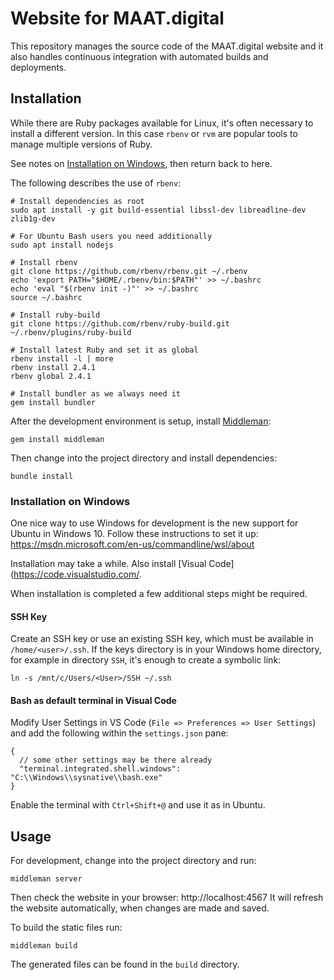 # Website for MAAT.digital

This repository manages the source code of the MAAT.digital website and it also
handles continuous integration with automated builds and deployments.

## Installation

While there are Ruby packages available for Linux, it's often necessary to
install a different version. In this case `rbenv` or `rvm` are popular tools to
manage multiple versions of Ruby.

See notes on [Installation on Windows](#windows), then return back to here.

The following describes the use of `rbenv`:

```
# Install dependencies as root
sudo apt install -y git build-essential libssl-dev libreadline-dev zlib1g-dev

# For Ubuntu Bash users you need additionally
sudo apt install nodejs

# Install rbenv
git clone https://github.com/rbenv/rbenv.git ~/.rbenv
echo 'export PATH="$HOME/.rbenv/bin:$PATH"' >> ~/.bashrc
echo 'eval "$(rbenv init -)"' >> ~/.bashrc
source ~/.bashrc

# Install ruby-build
git clone https://github.com/rbenv/ruby-build.git ~/.rbenv/plugins/ruby-build

# Install latest Ruby and set it as global
rbenv install -l | more
rbenv install 2.4.1
rbenv global 2.4.1

# Install bundler as we always need it
gem install bundler
```

After the development environment is setup, install
[Middleman](https://middlemanapp.com):

```
gem install middleman
```

Then change into the project directory and install dependencies:

```
bundle install
```

### <a name="windows"></a> Installation on Windows

One nice way to use Windows for development is the new support for Ubuntu in
Windows 10. Follow these instructions to set it up:
https://msdn.microsoft.com/en-us/commandline/wsl/about

Installation may take a while. Also install [Visual
Code](https://code.visualstudio.com/.

When installation is completed a few additional steps might be required.

#### SSH Key

Create an SSH key or use an existing SSH key, which must be available in
`/home/<user>/.ssh`. If the keys directory is in your Windows home directory,
for example in directory `SSH`, it's enough to create a symbolic link:

```
ln -s /mnt/c/Users/<User>/SSH ~/.ssh
```

#### Bash as default terminal in Visual Code

Modify User Settings in VS Code (`File => Preferences => User Settings`) and add
the following within the `settings.json` pane:

```
{
  // some other settings may be there already
  "terminal.integrated.shell.windows": "C:\\Windows\\sysnative\\bash.exe"
}
```

Enable the terminal with `Ctrl+Shift+@` and use it as in Ubuntu.

## Usage

For development, change into the project directory and run:

```
middleman server
```

Then check the website in your browser: http://localhost:4567 It will refresh
the website automatically, when changes are made and saved.

To build the static files run:

```
middleman build
```

The generated files can be found in the `build` directory.
